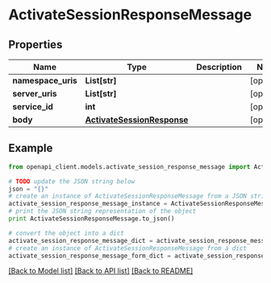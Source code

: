 # ActivateSessionResponseMessage


## Properties
Name | Type | Description | Notes
------------ | ------------- | ------------- | -------------
**namespace_uris** | **List[str]** |  | [optional] 
**server_uris** | **List[str]** |  | [optional] 
**service_id** | **int** |  | [optional] 
**body** | [**ActivateSessionResponse**](ActivateSessionResponse.md) |  | [optional] 

## Example

```python
from openapi_client.models.activate_session_response_message import ActivateSessionResponseMessage

# TODO update the JSON string below
json = "{}"
# create an instance of ActivateSessionResponseMessage from a JSON string
activate_session_response_message_instance = ActivateSessionResponseMessage.from_json(json)
# print the JSON string representation of the object
print ActivateSessionResponseMessage.to_json()

# convert the object into a dict
activate_session_response_message_dict = activate_session_response_message_instance.to_dict()
# create an instance of ActivateSessionResponseMessage from a dict
activate_session_response_message_form_dict = activate_session_response_message.from_dict(activate_session_response_message_dict)
```
[[Back to Model list]](../README.md#documentation-for-models) [[Back to API list]](../README.md#documentation-for-api-endpoints) [[Back to README]](../README.md)


